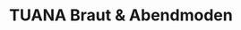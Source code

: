 ---
title: "TUANA Braut & Abendmoden"
url: /stuttgart/tuana-braut-und-abendmoden/
shop: Kleidung
---